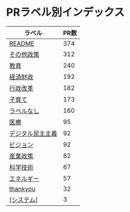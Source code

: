 # PRラベル別インデックス

| ラベル | PR数 |
|--------|------|
| [README](label_README.md) | 374 |
| [その他政策](label_その他政策.md) | 312 |
| [教育](label_教育.md) | 240 |
| [経済財政](label_経済財政.md) | 192 |
| [行政改革](label_行政改革.md) | 182 |
| [子育て](label_子育て.md) | 173 |
| [ラベルなし](label_ラベルなし.md) | 160 |
| [医療](label_医療.md) | 95 |
| [デジタル民主主義](label_デジタル民主主義.md) | 92 |
| [ビジョン](label_ビジョン.md) | 92 |
| [産業政策](label_産業政策.md) | 82 |
| [科学技術](label_科学技術.md) | 67 |
| [エネルギー](label_エネルギー.md) | 57 |
| [thankyou](label_thankyou.md) | 32 |
| [[システム]](label_[システム].md) | 3 |
